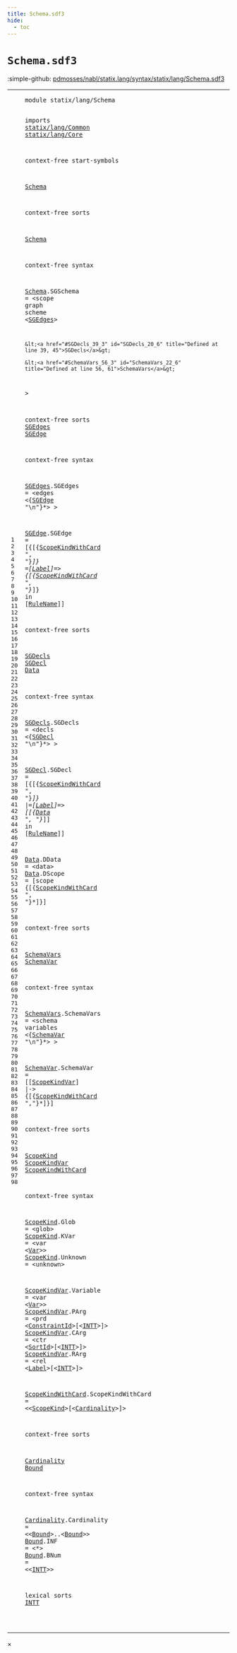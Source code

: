 ```yaml
---
title: Schema.sdf3
hide:
  - toc
---
```


# `Schema.sdf3`

:simple-github: [pdmosses/nabl/statix.lang/syntax/statix/lang/Schema.sdf3]

[pdmosses/nabl/statix.lang/syntax/statix/lang/Schema.sdf3]: https://github.com/pdmosses/nabl/blob/master/statix.lang/syntax/statix/lang/Schema.sdf3 "The source file on GitHub"

<div class="sdf3"><table class="highlighttable"><tbody><tr><td class="linenos"><div class="linenodiv"><pre><span></span>1
2
3
4
5
6
7
8
9
10
11
12
13
14
15
16
17
18
19
20
21
22
23
24
25
26
27
28
29
30
31
32
33
34
35
36
37
38
39
40
41
42
43
44
45
46
47
48
49
50
51
52
53
54
55
56
57
58
59
60
61
62
63
64
65
66
67
68
69
70
71
72
73
74
75
76
77
78
79
80
81
82
83
84
85
86
87
88
89
90
91
92
93
94
95
96
97
98
</pre></div></td>
<td class="code"><pre><code><span class="keyword">module</span> <span id="statix/lang/Schema_1_8" title="Not referenced">statix/lang/Schema</span>

<span class="keyword">imports</span>
  <a href="../Common.sdf3/#statix/lang/Common_1_8" id="statix/lang/Common_4_3" title="Defined at ../Common.sdf3 line 1">statix/lang/Common</a>
  <a href="../Core.sdf3/#statix/lang/Core_1_8" id="statix/lang/Core_5_3" title="Defined at ../Core.sdf3 line 1">statix/lang/Core</a>

<span class="keyword">context-free start-symbols</span>

  <a href="#Schema_13_3" id="Schema_9_3" title="Defined at line 13, 17">Schema</a>

<span class="keyword">context-free sorts</span>

  <a href="#Schema_9_3" id="Schema_13_3" title="Referenced at line 9">Schema</a>

<span class="keyword">context-free syntax</span>

  <a href="#Schema_9_3" id="Schema_17_3" title="Referenced at line 9">Schema</a>.<span class="cons_Constructor"><span id="SGSchema_17_10" title="Not referenced">SGSchema</span></span> = &lt;<span class="cons_String">scope</span> <span class="cons_String">graph</span> <span class="cons_String">scheme</span>
    &lt;<a href="#SGEdges_26_3" id="SGEdges_18_6" title="Defined at line 26, 31">SGEdges</a>&gt;

    &lt;<a href="#SGDecls_39_3" id="SGDecls_20_6" title="Defined at line 39, 45">SGDecls</a>&gt;

    &lt;<a href="#SchemaVars_56_3" id="SchemaVars_22_6" title="Defined at line 56, 61">SchemaVars</a>&gt;
  &gt;

<span class="keyword">context-free sorts</span>
  <a href="#SGEdges_18_6" id="SGEdges_26_3" title="Referenced at line 18">SGEdges</a>
  <a href="#SGEdge_32_7" id="SGEdge_27_3" title="Referenced at line 32">SGEdge</a>

<span class="keyword">context-free syntax</span>

  <a href="#SGEdges_18_6" id="SGEdges_31_3" title="Referenced at line 18">SGEdges</a>.<span class="cons_Constructor"><span id="SGEdges_31_11" title="Not referenced">SGEdges</span></span> = &lt;<span class="cons_String">edges</span>
    &lt;{<a href="#SGEdge_27_3" id="SGEdge_32_7" title="Defined at line 27, 35">SGEdge</a> <span class="cons_Lit">"\n"</span>}*&gt;
  &gt;

  <a href="#SGEdge_32_7" id="SGEdge_35_3" title="Referenced at line 32">SGEdge</a>.<span class="cons_Constructor"><span id="SGEdge_35_10" title="Not referenced">SGEdge</span></span> = [<span class="cons_String">{</span>[{<a href="#ScopeKindWithCard_71_3" id="ScopeKindWithCard_35_23" title="Defined at line 71, 84">ScopeKindWithCard</a> <span class="cons_Lit">", "</span>}*]<span class="cons_String">}</span> <span class="cons_String">=</span>[<a href="../Core.sdf3/#Label_196_3" id="Label_35_52" title="Defined at ../Core.sdf3 line 196">Label</a>]<span class="cons_String">=&gt;</span> <span class="cons_String">{</span>[{<a href="#ScopeKindWithCard_71_3" id="ScopeKindWithCard_35_64" title="Defined at line 71, 84">ScopeKindWithCard</a> <span class="cons_Lit">", "</span>}*]<span class="cons_String">}</span> <span class="cons_String">in</span> [<a href="../Core.sdf3/#RuleName_71_3" id="RuleName_35_95" title="Defined at ../Core.sdf3 line 71, 72">RuleName</a>]]

<span class="keyword">context-free sorts</span>

  <a href="#SGDecls_20_6" id="SGDecls_39_3" title="Referenced at line 20">SGDecls</a>
  <a href="#SGDecl_46_7" id="SGDecl_40_3" title="Referenced at line 46">SGDecl</a>
  <a href="#Data_49_66" id="Data_41_3" title="Referenced at line 49">Data</a>

<span class="keyword">context-free syntax</span>

  <a href="#SGDecls_20_6" id="SGDecls_45_3" title="Referenced at line 20">SGDecls</a>.<span class="cons_Constructor"><span id="SGDecls_45_11" title="Not referenced">SGDecls</span></span> = &lt;<span class="cons_String">decls</span>
    &lt;{<a href="#SGDecl_40_3" id="SGDecl_46_7" title="Defined at line 40, 49">SGDecl</a> <span class="cons_Lit">"\n"</span>}*&gt;
  &gt;

  <a href="#SGDecl_46_7" id="SGDecl_49_3" title="Referenced at line 46">SGDecl</a>.<span class="cons_Constructor"><span id="SGDecl_49_10" title="Not referenced">SGDecl</span></span> = [<span class="cons_String">{</span>[{<a href="#ScopeKindWithCard_71_3" id="ScopeKindWithCard_49_23" title="Defined at line 71, 84">ScopeKindWithCard</a> <span class="cons_Lit">", "</span>}*]<span class="cons_String">}</span> <span class="cons_String">|=</span>[<a href="../Core.sdf3/#Label_196_3" id="Label_49_53" title="Defined at ../Core.sdf3 line 196">Label</a>]<span class="cons_String">=&gt;</span> \[[{<a href="#Data_41_3" id="Data_49_66" title="Defined at line 41, 51, 52">Data</a> <span class="cons_Lit">", "</span>}*]\] <span class="cons_String">in</span> [<a href="../Core.sdf3/#RuleName_71_3" id="RuleName_49_85" title="Defined at ../Core.sdf3 line 71, 72">RuleName</a>]]

  <a href="#Data_49_66" id="Data_51_3" title="Referenced at line 49">Data</a>.<span class="cons_Constructor"><span id="DData_51_8" title="Not referenced">DData</span></span>  = &lt;<span class="cons_String">data</span>&gt;
  <a href="#Data_49_66" id="Data_52_3" title="Referenced at line 49">Data</a>.<span class="cons_Constructor"><span id="DScope_52_8" title="Not referenced">DScope</span></span> = [<span class="cons_String">scope</span> <span class="cons_String">{</span>[{<a href="#ScopeKindWithCard_71_3" id="ScopeKindWithCard_52_27" title="Defined at line 71, 84">ScopeKindWithCard</a> <span class="cons_Lit">", "</span>}*]<span class="cons_String">}</span>]

<span class="keyword">context-free sorts</span>

  <a href="#SchemaVars_22_6" id="SchemaVars_56_3" title="Referenced at line 22">SchemaVars</a>
  <a href="#SchemaVar_62_7" id="SchemaVar_57_3" title="Referenced at line 62">SchemaVar</a>

<span class="keyword">context-free syntax</span>

  <a href="#SchemaVars_22_6" id="SchemaVars_61_3" title="Referenced at line 22">SchemaVars</a>.<span class="cons_Constructor"><span id="SchemaVars_61_14" title="Not referenced">SchemaVars</span></span> = &lt;<span class="cons_String">schema</span> <span class="cons_String">variables</span>
    &lt;{<a href="#SchemaVar_57_3" id="SchemaVar_62_7" title="Defined at line 57, 65">SchemaVar</a> <span class="cons_Lit">"\n"</span>}*&gt;
  &gt;

  <a href="#SchemaVar_62_7" id="SchemaVar_65_3" title="Referenced at line 62">SchemaVar</a>.<span class="cons_Constructor"><span id="SchemaVar_65_13" title="Not referenced">SchemaVar</span></span> = [[<a href="#ScopeKindVar_70_3" id="ScopeKindVar_65_27" title="Defined at line 70, 79, 80, 81, 82">ScopeKindVar</a>] <span class="cons_String">|-&gt;</span> <span class="cons_String">{</span>[{<a href="#ScopeKindWithCard_71_3" id="ScopeKindWithCard_65_48" title="Defined at line 71, 84">ScopeKindWithCard</a> <span class="cons_Lit">","</span>}*]<span class="cons_String">}</span>]

<span class="keyword">context-free sorts</span>

  <a href="#ScopeKind_84_43" id="ScopeKind_69_3" title="Referenced at line 84">ScopeKind</a>
  <a href="#ScopeKindVar_65_27" id="ScopeKindVar_70_3" title="Referenced at line 65">ScopeKindVar</a>
  <a href="#ScopeKindWithCard_35_23" id="ScopeKindWithCard_71_3" title="Referenced at line 35, 49, 52, 65">ScopeKindWithCard</a>

<span class="keyword">context-free syntax</span>

  <a href="#ScopeKind_84_43" id="ScopeKind_75_3" title="Referenced at line 84">ScopeKind</a>.<span class="cons_Constructor"><span id="Glob_75_13" title="Not referenced">Glob</span></span>         = &lt;<span class="cons_String">glob</span>&gt;
  <a href="#ScopeKind_84_43" id="ScopeKind_76_3" title="Referenced at line 84">ScopeKind</a>.<span class="cons_Constructor"><span id="KVar_76_13" title="Not referenced">KVar</span></span>         = &lt;<span class="cons_String">var</span> &lt;<a href="../Core.sdf3/#Var_337_3" id="Var_76_34" title="Defined at ../Core.sdf3 line 337, 338">Var</a>&gt;&gt;
  <a href="#ScopeKind_84_43" id="ScopeKind_77_3" title="Referenced at line 84">ScopeKind</a>.<span class="cons_Constructor"><span id="Unknown_77_13" title="Not referenced">Unknown</span></span>      = &lt;<span class="cons_String">unknown</span>&gt;

  <a href="#ScopeKindVar_65_27" id="ScopeKindVar_79_3" title="Referenced at line 65">ScopeKindVar</a>.<span class="cons_Constructor"><span id="Variable_79_16" title="Not referenced">Variable</span></span>  = &lt;<span class="cons_String">var</span> &lt;<a href="../Core.sdf3/#Var_337_3" id="Var_79_34" title="Defined at ../Core.sdf3 line 337, 338">Var</a>&gt;&gt;
  <a href="#ScopeKindVar_65_27" id="ScopeKindVar_80_3" title="Referenced at line 65">ScopeKindVar</a>.<span class="cons_Constructor"><span id="PArg_80_16" title="Not referenced">PArg</span></span>      = &lt;<span class="cons_String">prd</span> &lt;<a href="../Core.sdf3/#ConstraintId_83_3" id="ConstraintId_80_34" title="Defined at ../Core.sdf3 line 83, 84">ConstraintId</a>&gt;<span class="cons_String">[</span>&lt;<a href="#INTT_98_3" id="INTT_80_49" title="Defined at line 98">INTT</a>&gt;<span class="cons_String">]</span>&gt;
  <a href="#ScopeKindVar_65_27" id="ScopeKindVar_81_3" title="Referenced at line 65">ScopeKindVar</a>.<span class="cons_Constructor"><span id="CArg_81_16" title="Not referenced">CArg</span></span>      = &lt;<span class="cons_String">ctr</span> &lt;<a href="../Core.sdf3/#SortId_321_3" id="SortId_81_34" title="Defined at ../Core.sdf3 line 321, 322, 323">SortId</a>&gt;<span class="cons_String">[</span>&lt;<a href="#INTT_98_3" id="INTT_81_43" title="Defined at line 98">INTT</a>&gt;<span class="cons_String">]</span>&gt;
  <a href="#ScopeKindVar_65_27" id="ScopeKindVar_82_3" title="Referenced at line 65">ScopeKindVar</a>.<span class="cons_Constructor"><span id="RArg_82_16" title="Not referenced">RArg</span></span>      = &lt;<span class="cons_String">rel</span> &lt;<a href="../Core.sdf3/#Label_196_3" id="Label_82_34" title="Defined at ../Core.sdf3 line 196">Label</a>&gt;<span class="cons_String">[</span>&lt;<a href="#INTT_98_3" id="INTT_82_42" title="Defined at line 98">INTT</a>&gt;<span class="cons_String">]</span>&gt;

  <a href="#ScopeKindWithCard_35_23" id="ScopeKindWithCard_84_3" title="Referenced at line 35, 49, 52, 65">ScopeKindWithCard</a>.<span class="cons_Constructor"><span id="ScopeKindWithCard_84_21" title="Not referenced">ScopeKindWithCard</span></span> = &lt;&lt;<a href="#ScopeKind_69_3" id="ScopeKind_84_43" title="Defined at line 69, 75, 76, 77">ScopeKind</a>&gt;<span class="cons_String">[</span>&lt;<a href="#Cardinality_88_3" id="Cardinality_84_55" title="Defined at line 88, 93">Cardinality</a>&gt;<span class="cons_String">]</span>&gt;

<span class="keyword">context-free sorts</span>

  <a href="#Cardinality_84_55" id="Cardinality_88_3" title="Referenced at line 84">Cardinality</a>
  <a href="#Bound_93_31" id="Bound_89_3" title="Referenced at line 93">Bound</a>

<span class="keyword">context-free syntax</span>

  <a href="#Cardinality_84_55" id="Cardinality_93_3" title="Referenced at line 84">Cardinality</a>.<span class="cons_Constructor"><span id="Cardinality_93_15" title="Not referenced">Cardinality</span></span> = &lt;&lt;<a href="#Bound_89_3" id="Bound_93_31" title="Defined at line 89, 94, 95">Bound</a>&gt;<span class="cons_String">..</span>&lt;<a href="#Bound_89_3" id="Bound_93_40" title="Defined at line 89, 94, 95">Bound</a>&gt;&gt;
  <a href="#Bound_93_31" id="Bound_94_3" title="Referenced at line 93">Bound</a>.<span class="cons_Constructor"><span id="INF_94_9" title="Not referenced">INF</span></span>               = &lt;<span class="cons_String">*</span>&gt;
  <a href="#Bound_93_31" id="Bound_95_3" title="Referenced at line 93">Bound</a>.<span class="cons_Constructor"><span id="BNum_95_9" title="Not referenced">BNum</span></span>              = &lt;&lt;<a href="#INTT_98_3" id="INTT_95_31" title="Defined at line 98">INTT</a>&gt;&gt;

<span class="keyword">lexical sorts</span>
  <a href="#INTT_80_49" id="INTT_98_3" title="Referenced at line 80, 81, 82, 95">INTT</a>

</code></pre></td></tr></tbody></table></div>

<div id="modal">
  <div id="modal-content">
    <span id="modal-close">&times;</span>
    <h2 id="modal-h2"></h2>
    <p  id="modal-p"></p>
    <ul id="modal-ul"></ul>
  </div>
</div>
